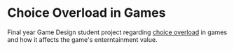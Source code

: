 # Choice Overload in Games
Final year Game Design student project regarding [choice overload](https://en.wikipedia.org/wiki/Overchoice) in games and how it affects the game's enterntainment value.
